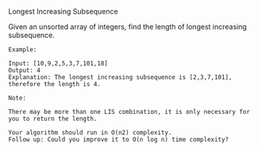 Longest Increasing Subsequence

Given an unsorted array of integers, find the length of longest increasing subsequence.

```
Example:

Input: [10,9,2,5,3,7,101,18]
Output: 4 
Explanation: The longest increasing subsequence is [2,3,7,101], therefore the length is 4. 
```

```
Note:

There may be more than one LIS combination, it is only necessary for you to return the length.
```

```
Your algorithm should run in O(n2) complexity.
Follow up: Could you improve it to O(n log n) time complexity?
```